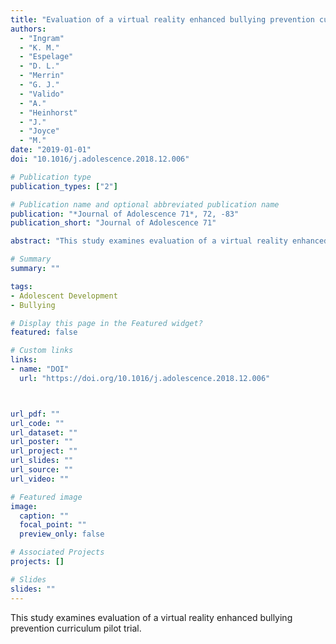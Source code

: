 ```yaml
---
title: "Evaluation of a virtual reality enhanced bullying prevention curriculum pilot trial"
authors:
  - "Ingram"
  - "K. M."
  - "Espelage"
  - "D. L."
  - "Merrin"
  - "G. J."
  - "Valido"
  - "A."
  - "Heinhorst"
  - "J."
  - "Joyce"
  - "M."
date: "2019-01-01"
doi: "10.1016/j.adolescence.2018.12.006"

# Publication type
publication_types: ["2"]

# Publication name and optional abbreviated publication name
publication: "*Journal of Adolescence 71*, 72, -83"
publication_short: "Journal of Adolescence 71"

abstract: "This study examines evaluation of a virtual reality enhanced bullying prevention curriculum pilot trial."

# Summary
summary: ""

tags:
- Adolescent Development
- Bullying

# Display this page in the Featured widget?
featured: false

# Custom links
links:
- name: "DOI"
  url: "https://doi.org/10.1016/j.adolescence.2018.12.006"



url_pdf: ""
url_code: ""
url_dataset: ""
url_poster: ""
url_project: ""
url_slides: ""
url_source: ""
url_video: ""

# Featured image
image:
  caption: ""
  focal_point: ""
  preview_only: false

# Associated Projects
projects: []

# Slides
slides: ""
---
```


This study examines evaluation of a virtual reality enhanced bullying prevention curriculum pilot trial.
